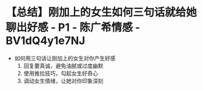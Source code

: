 # 【总结】刚加上的女生如何三句话就给她聊出好感 - P1 - 陈广希情感 - BV1dQ4y1e7NJ

-   如何用三句话让刚加上的女生对你产生好感
    1.  回复要真诚，避免油腻或过度幽默
    2.  使用推拉技巧，勾起女生好奇心
    3.  调动女生情绪，让她对你印象深刻